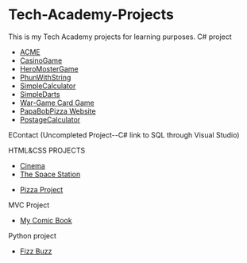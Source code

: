 # Tech-Academy-Projects
This is my Tech Academy projects for learning purposes.
 C# project
 - [ACME](/Academy-Projects/C%23/ACME)
 - [CasinoGame](/Academy-Projects/C%23/MegaChallengeCasino-34)
 - [HeroMosterGame](/Academy-Projects/C%23/ChallengeHeroMonsterPart2)
 - [PhunWithString](/Academy-Projects/C%23/ChallengePhunWithString-35)
 - [SimpleCalculator](/Academy-Projects/C%23/ChallengeSimpleCalculator)
 - [SimpleDarts](/Academy-Projects/C%23/ChallengeSimpleDarts)
 - [War-Game Card Game](/Academy-Projects/C%23/War-Game)
 - [PapaBobPizza Website](/Academy-Projects/C%23/PapaBobPizza-3LAYERS)
 - [PostageCalculator](/Academy-Projects/C%23/postage-calculator-challenge)

 EContact 
 (Uncompleted Project--C# link to SQL through Visual Studio)

 HTML&CSS PROJECTS
* [Cinema](/Academy-Projects/HTML%26CSS/cinema)
* [The Space Station](/Academy-Projects/HTML%26CSS/The-Space-Station)
- [Pizza Project](/Academy-Projects/PizzaProject)

 MVC Project
* [ My Comic Book](/Academy-Projects/MyComicBook-MVC)

 Python project
+ [Fizz Buzz](/Academy-Projects/Python)

